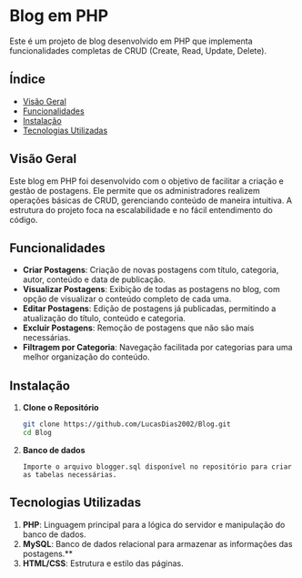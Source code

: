 # Blog em PHP

Este é um projeto de blog desenvolvido em PHP que implementa funcionalidades completas de CRUD (Create, Read, Update, Delete).

## Índice

- [Visão Geral](#visão-geral)
- [Funcionalidades](#funcionalidades)
- [Instalação](#instalação)
- [Tecnologias Utilizadas](#tecnologias-utilizadas)

## Visão Geral

Este blog em PHP foi desenvolvido com o objetivo de facilitar a criação e gestão de postagens. Ele permite que os administradores realizem operações básicas de CRUD, gerenciando conteúdo de maneira intuitiva. A estrutura do projeto foca na escalabilidade e no fácil entendimento do código.

## Funcionalidades

- **Criar Postagens**: Criação de novas postagens com título, categoria, autor, conteúdo e data de publicação.
- **Visualizar Postagens**: Exibição de todas as postagens no blog, com opção de visualizar o conteúdo completo de cada uma.
- **Editar Postagens**: Edição de postagens já publicadas, permitindo a atualização do título, conteúdo e categoria.
- **Excluir Postagens**: Remoção de postagens que não são mais necessárias.
- **Filtragem por Categoria**: Navegação facilitada por categorias para uma melhor organização do conteúdo.

## Instalação

1. **Clone o Repositório**
   ```bash
   git clone https://github.com/LucasDias2002/Blog.git
   cd Blog

2. **Banco de dados**
   ```
   Importe o arquivo blogger.sql disponível no repositório para criar as tabelas necessárias.

## Tecnologias Utilizadas

1. **PHP**: Linguagem principal para a lógica do servidor e manipulação do banco de dados.
2. **MySQL**: Banco de dados relacional para armazenar as informações das postagens.**
3. **HTML/CSS**: Estrutura e estilo das páginas.

